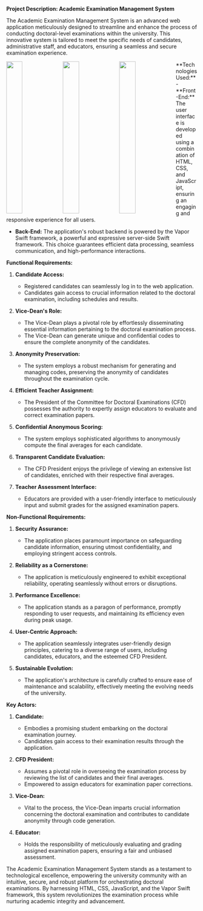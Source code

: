 **Project Description: Academic Examination Management System**

The Academic Examination Management System is an advanced web application meticulously designed to streamline and enhance the process of conducting doctoral-level examinations within the university. This innovative system is tailored to meet the specific needs of candidates, administrative staff, and educators, ensuring a seamless and secure examination experience.

 <img src="https://user-images.githubusercontent.com/88117366/257817432-b92ad14f-e386-4c8f-a1de-82aaf51e5f2c.png" width="29%" height=400 align="left">
 
 <img src="https://user-images.githubusercontent.com/88117366/257817432-b92ad14f-e386-4c8f-a1de-82aaf51e5f2c.png" width="29%" height=400 align="left">
 
 <img src="https://user-images.githubusercontent.com/88117366/257817432-b92ad14f-e386-4c8f-a1de-82aaf51e5f2c.png" width="29%" height=400 align="left">
**Technologies Used:**
- **Front-End:** The user interface is developed using a combination of HTML, CSS, and JavaScript, ensuring an engaging and responsive experience for all users.

- **Back-End:** The application's robust backend is powered by the Vapor Swift framework, a powerful and expressive server-side Swift framework. This choice guarantees efficient data processing, seamless communication, and high-performance interactions.

**Functional Requirements:**

1. **Candidate Access:**
   - Registered candidates can seamlessly log in to the web application.
   - Candidates gain access to crucial information related to the doctoral examination, including schedules and results.

2. **Vice-Dean's Role:**
   - The Vice-Dean plays a pivotal role by effortlessly disseminating essential information pertaining to the doctoral examination process.
   - The Vice-Dean can generate unique and confidential codes to ensure the complete anonymity of the candidates.

3. **Anonymity Preservation:**
   - The system employs a robust mechanism for generating and managing codes, preserving the anonymity of candidates throughout the examination cycle.

4. **Efficient Teacher Assignment:**
   - The President of the Committee for Doctoral Examinations (CFD) possesses the authority to expertly assign educators to evaluate and correct examination papers.

5. **Confidential Anonymous Scoring:**
   - The system employs sophisticated algorithms to anonymously compute the final averages for each candidate.

6. **Transparent Candidate Evaluation:**
   - The CFD President enjoys the privilege of viewing an extensive list of candidates, enriched with their respective final averages.

7. **Teacher Assessment Interface:**
   - Educators are provided with a user-friendly interface to meticulously input and submit grades for the assigned examination papers.

**Non-Functional Requirements:**

1. **Security Assurance:**
   - The application places paramount importance on safeguarding candidate information, ensuring utmost confidentiality, and employing stringent access controls.

2. **Reliability as a Cornerstone:**
   - The application is meticulously engineered to exhibit exceptional reliability, operating seamlessly without errors or disruptions.

3. **Performance Excellence:**
   - The application stands as a paragon of performance, promptly responding to user requests, and maintaining its efficiency even during peak usage.

4. **User-Centric Approach:**
   - The application seamlessly integrates user-friendly design principles, catering to a diverse range of users, including candidates, educators, and the esteemed CFD President.

5. **Sustainable Evolution:**
   - The application's architecture is carefully crafted to ensure ease of maintenance and scalability, effectively meeting the evolving needs of the university.

**Key Actors:**

1. **Candidate:**
   - Embodies a promising student embarking on the doctoral examination journey.
   - Candidates gain access to their examination results through the application.

2. **CFD President:**
   - Assumes a pivotal role in overseeing the examination process by reviewing the list of candidates and their final averages.
   - Empowered to assign educators for examination paper corrections.

3. **Vice-Dean:**
   - Vital to the process, the Vice-Dean imparts crucial information concerning the doctoral examination and contributes to candidate anonymity through code generation.

4. **Educator:**
   - Holds the responsibility of meticulously evaluating and grading assigned examination papers, ensuring a fair and unbiased assessment.

The Academic Examination Management System stands as a testament to technological excellence, empowering the university community with an intuitive, secure, and robust platform for orchestrating doctoral examinations. By harnessing HTML, CSS, JavaScript, and the Vapor Swift framework, this system revolutionizes the examination process while nurturing academic integrity and advancement.

